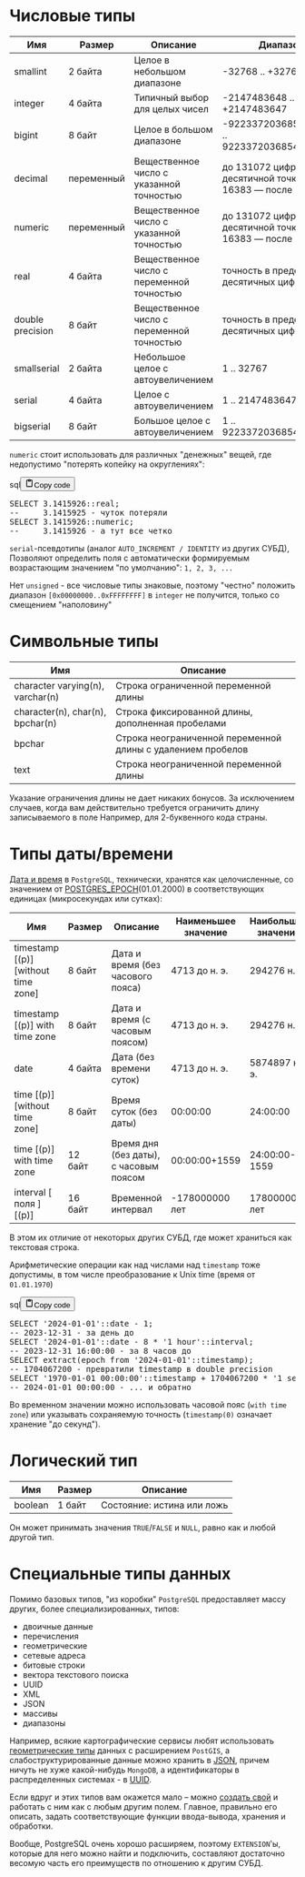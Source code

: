 <h1>Числовые типы</h1>
<table>
<thead>
<tr>
<th>Имя</th>
<th>Размер</th>
<th>Описание</th>
<th>Диапазон</th>
</tr>
</thead>
<tbody>
<tr>
<td>smallint</td>
<td>2 байта</td>
<td>Целое в небольшом диапазоне</td>
<td>-32768 .. +32767</td>
</tr>
<tr>
<td>integer</td>
<td>4 байта</td>
<td>Типичный выбор для целых чисел</td>
<td>-2147483648 .. +2147483647</td>
</tr>
<tr>
<td>bigint</td>
<td>8 байт</td>
<td>Целое в большом диапазоне</td>
<td>-9223372036854775808 .. 9223372036854775807</td>
</tr>
<tr>
<td>decimal</td>
<td>переменный</td>
<td>Вещественное число с указанной точностью</td>
<td>до 131072 цифр до десятичной точки и до 16383 — после</td>
</tr>
<tr>
<td>numeric</td>
<td>переменный</td>
<td>Вещественное число с указанной точностью</td>
<td>до 131072 цифр до десятичной точки и до 16383 — после</td>
</tr>
<tr>
<td>real</td>
<td>4 байта</td>
<td>Вещественное число с переменной точностью</td>
<td>точность в пределах 6 десятичных цифр</td>
</tr>
<tr>
<td>double precision</td>
<td>8 байт</td>
<td>Вещественное число с переменной точностью</td>
<td>точность в пределах 15 десятичных цифр</td>
</tr>
<tr>
<td>smallserial</td>
<td>2 байта</td>
<td>Небольшое целое с автоувеличением</td>
<td>1 .. 32767</td>
</tr>
<tr>
<td>serial</td>
<td>4 байта</td>
<td>Целое с автоувеличением</td>
<td>1 .. 2147483647</td>
</tr>
<tr>
<td>bigserial</td>
<td>8 байт</td>
<td>Большое целое с автоувеличением</td>
<td>1 .. 9223372036854775807</td>
</tr>
</tbody>
</table>
<p><code>numeric</code> стоит использовать для различных "денежных" вещей, где недопустимо "потерять копейку на округлениях":</p>
<div class="code_element"><div class="lang_line"><text>sql</text><button class="copy_code_button" onclick="CopyCode(this)"><svg style="width: 1.2em;height: 1.2em;" aria-hidden="true" xmlns="http://www.w3.org/2000/svg" fill="none" viewBox="0 0 24 24"><path stroke="currentColor" stroke-linecap="round" stroke-linejoin="round" stroke-width="2" d="M15 4h3a1 1 0 0 1 1 1v15a1 1 0 0 1-1 1H6a1 1 0 0 1-1-1V5a1 1 0 0 1 1-1h3m0 3h6m-5-4v4h4V3h-4Z"/></svg><text>Copy code</text></button></div><div class="code"><div class="highlight"><pre><span></span><span class="k">SELECT</span><span class="w"> </span><span class="mi">3</span><span class="p">.</span><span class="mi">1415926</span><span class="p">::</span><span class="nb">real</span><span class="p">;</span>
<span class="c1">--     3.1415925 - чуток потеряли</span>
<span class="k">SELECT</span><span class="w"> </span><span class="mi">3</span><span class="p">.</span><span class="mi">1415926</span><span class="p">::</span><span class="nb">numeric</span><span class="p">;</span>
<span class="c1">--     3.1415926 - а тут все четко</span>
</pre></div></div></div>

<p><code>serial</code>-псевдотипы (аналог <code>AUTO_INCREMENT / IDENTITY</code> из других СУБД),
Позволяют определить поля с автоматически формируемым возрастающим значением "по умолчанию": <code>1, 2, 3, ...</code></p>
<p>Нет <code>unsigned</code> - все числовые типы знаковые, поэтому "честно" положить диапазон <code>[0x00000000..0xFFFFFFFF]</code> в <code>integer</code> не получится,
только со смещением "наполовину"</p>
<h1>Символьные типы</h1>
<table>
<thead>
<tr>
<th>Имя</th>
<th>Описание</th>
</tr>
</thead>
<tbody>
<tr>
<td>character varying(n), varchar(n)</td>
<td>Строка ограниченной переменной длины</td>
</tr>
<tr>
<td>character(n), char(n), bpchar(n)</td>
<td>Строка фиксированной длины, дополненная пробелами</td>
</tr>
<tr>
<td>bpchar</td>
<td>Строка неограниченной переменной длины с удалением пробелов</td>
</tr>
<tr>
<td>text</td>
<td>Строка неограниченной переменной длины</td>
</tr>
</tbody>
</table>
<p>Указание ограничения длины не дает никаких бонусов.
За исключением случаев, когда вам действительно требуется ограничить длину записываемого в поле
Например, для 2-буквенного кода страны.</p>
<h1>Типы даты/времени</h1>
<p><a href="https://postgrespro.ru/docs/postgresql/16/datatype-datetime">Дата и время</a> в <code>PostgreSQL</code>, технически, хранятся как целочисленные,
со значением от <a href="https://github.com/postgres/postgres/blob/871fe4917e1e92304bdcc2ab779de7416492c6de/src/include/datatype/timestamp.h#L235">POSTGRES_EPOCH</a>(01.01.2000) в соответствующих единицах (микросекундах или сутках):</p>
<table>
<thead>
<tr>
<th>Имя</th>
<th>Размер</th>
<th>Описание</th>
<th>Наименьшее значение</th>
<th>Наибольшее значение</th>
<th>Точность</th>
</tr>
</thead>
<tbody>
<tr>
<td>timestamp [(p)] [without time zone]</td>
<td>8 байт</td>
<td>Дата и время (без часового пояса)</td>
<td>4713 до н. э.</td>
<td>294276 н. э.</td>
<td>1 микросекунда</td>
</tr>
<tr>
<td>timestamp [(p)] with time zone</td>
<td>8 байт</td>
<td>Дата и время (с часовым поясом)</td>
<td>4713 до н. э.</td>
<td>294276 н. э.</td>
<td>1 микросекунда</td>
</tr>
<tr>
<td>date</td>
<td>4 байта</td>
<td>Дата (без времени суток)</td>
<td>4713 до н. э.</td>
<td>5874897 н. э.</td>
<td>1 день</td>
</tr>
<tr>
<td>time [(p)] [without time zone]</td>
<td>8 байт</td>
<td>Время суток (без даты)</td>
<td>00:00:00</td>
<td>24:00:00</td>
<td>1 микросекунда</td>
</tr>
<tr>
<td>time [(p)] with time zone</td>
<td>12 байт</td>
<td>Время дня (без даты), с часовым поясом</td>
<td>00:00:00+1559</td>
<td>24:00:00-1559</td>
<td>1 микросекунда</td>
</tr>
<tr>
<td>interval [ поля ] [(p)]</td>
<td>16 байт</td>
<td>Временной интервал</td>
<td>-178000000 лет</td>
<td>178000000 лет</td>
<td>1 микросекунда</td>
</tr>
</tbody>
</table>
<p>В этом их отличие от некоторых других СУБД, где  может храниться как текстовая строка.</p>
<p>Арифметические операции как над числами над <code>timestamp</code> тоже допустимы, в том числе преобразование к Unix time (время от <code>01.01.1970</code>)</p>
<div class="code_element"><div class="lang_line"><text>sql</text><button class="copy_code_button" onclick="CopyCode(this)"><svg style="width: 1.2em;height: 1.2em;" aria-hidden="true" xmlns="http://www.w3.org/2000/svg" fill="none" viewBox="0 0 24 24"><path stroke="currentColor" stroke-linecap="round" stroke-linejoin="round" stroke-width="2" d="M15 4h3a1 1 0 0 1 1 1v15a1 1 0 0 1-1 1H6a1 1 0 0 1-1-1V5a1 1 0 0 1 1-1h3m0 3h6m-5-4v4h4V3h-4Z"/></svg><text>Copy code</text></button></div><div class="code"><div class="highlight"><pre><span></span><span class="k">SELECT</span><span class="w"> </span><span class="s1">&#39;2024-01-01&#39;</span><span class="p">::</span><span class="nb">date</span><span class="w"> </span><span class="o">-</span><span class="w"> </span><span class="mi">1</span><span class="p">;</span>
<span class="c1">-- 2023-12-31 - за день до</span>
<span class="k">SELECT</span><span class="w"> </span><span class="s1">&#39;2024-01-01&#39;</span><span class="p">::</span><span class="nb">date</span><span class="w"> </span><span class="o">-</span><span class="w"> </span><span class="mi">8</span><span class="w"> </span><span class="o">*</span><span class="w"> </span><span class="s1">&#39;1 hour&#39;</span><span class="p">::</span><span class="nb">interval</span><span class="p">;</span>
<span class="c1">-- 2023-12-31 16:00:00 - за 8 часов до</span>
<span class="k">SELECT</span><span class="w"> </span><span class="k">extract</span><span class="p">(</span><span class="n">epoch</span><span class="w"> </span><span class="k">from</span><span class="w"> </span><span class="s1">&#39;2024-01-01&#39;</span><span class="p">::</span><span class="k">timestamp</span><span class="p">);</span>
<span class="c1">-- 1704067200 - превратили timestamp в double precision</span>
<span class="k">SELECT</span><span class="w"> </span><span class="s1">&#39;1970-01-01 00:00:00&#39;</span><span class="p">::</span><span class="k">timestamp</span><span class="w"> </span><span class="o">+</span><span class="w"> </span><span class="mi">1704067200</span><span class="w"> </span><span class="o">*</span><span class="w"> </span><span class="s1">&#39;1 second&#39;</span><span class="p">::</span><span class="nb">interval</span><span class="p">;</span>
<span class="c1">-- 2024-01-01 00:00:00 - ... и обратно</span>
</pre></div></div></div>

<p>Во временном значении можно использовать часовой пояс (<code>with time zone</code>)
или указывать сохраняемую точность (<code>timestamp(0)</code> означает хранение "до секунд").</p>
<h1>Логический тип</h1>
<table>
<thead>
<tr>
<th>Имя</th>
<th>Размер</th>
<th>Описание</th>
</tr>
</thead>
<tbody>
<tr>
<td>boolean</td>
<td>1 байт</td>
<td>Состояние: истина или ложь</td>
</tr>
</tbody>
</table>
<p>Он может принимать значения <code>TRUE</code>/<code>FALSE</code> и <code>NULL</code>, равно как и любой другой тип.</p>
<h1>Специальные типы данных</h1>
<p>Помимо базовых типов, "из коробки" <code>PostgreSQL</code> предоставляет массу других, более специализированных, типов:</p>
<ul>
<li>двоичные данные</li>
<li>перечисления</li>
<li>геометрические</li>
<li>сетевые адреса</li>
<li>битовые строки</li>
<li>вектора текстового поиска</li>
<li>UUID</li>
<li>XML</li>
<li>JSON</li>
<li>массивы</li>
<li>диапазоны</li>
</ul>
<p>Например, всякие картографические сервисы любят использовать <a href="https://postgrespro.ru/docs/postgresql/16/datatype-geometric">геометрические типы</a> данных с расширением <code>PostGIS</code>,
а слабоструктурированные данные можно хранить в <a href="https://postgrespro.ru/docs/postgresql/16/datatype-json">JSON</a>, причем ничуть не хуже какой-нибудь <code>MongoDB</code>,
а идентификаторы в распределенных системах - в <a href="https://postgrespro.ru/docs/postgresql/16/datatype-uuid">UUID</a>.</p>
<p>Если вдруг и этих типов вам окажется мало – можно <a href="https://postgrespro.ru/docs/postgresql/16/sql-createtype">создать свой</a> и работать с ним как с любым другим полем.
Главное, правильно его описать, задать соответствующие функции ввода-вывода, хранения и обработки.</p>
<p>Вообще, PostgreSQL очень хорошо расширяем, поэтому <code>EXTENSION</code>'ы, которые для него можно найти и подключить,
составляют достаточно весомую часть его преимуществ по отношению к другим СУБД.</p>